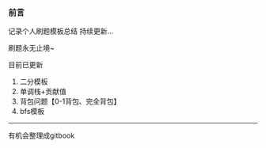 ### 前言

记录个人刷题模板总结 持续更新...

刷题永无止境~

目前已更新

1. 二分模板
2. 单调栈+贡献值
3. 背包问题【0-1背包、完全背包】
4. bfs模板

---

有机会整理成gitbook